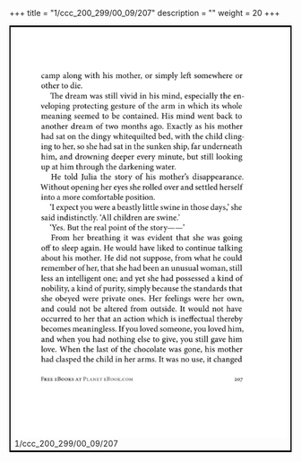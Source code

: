 +++
title = "1/ccc_200_299/00_09/207"
description = ""
weight = 20
+++

<table style="border:2px solid black;max-width:800px;max-height:800px;" 
><tr><td><img class="center-fit-jpg"
src="/jpg_/out_jpg_1984__207.jpg"  >1/ccc_200_299/00_09/207</img></td></tr></table>